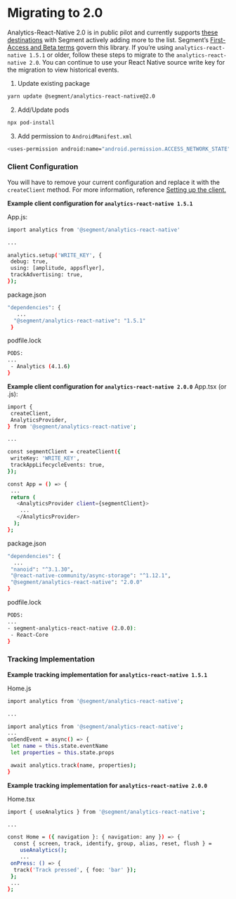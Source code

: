 # Migrating to 2.0

Analytics-React-Native 2.0 is in public pilot and currently supports [these destinations](https://github.com/segmentio/analytics-react-native/tree/master/packages/plugins) with Segment actively adding more to the list. Segment’s [First-Access and Beta terms](https://segment.com/legal/first-access-beta-preview/) govern this library.
If you’re using  `analytics-react-native 1.5.1`  or older, follow these steps to migrate to the `analytics-react-native 2.0`. You can continue to use your React Native source write key for the migration to view historical events.

1. Update existing package

```sh
yarn update @segment/analytics-react-native@2.0
```
2. Add/Update pods
```sh
npx pod-install
```
3. Add permission to `AndroidManifest.xml`
```sh
<uses-permission android:name="android.permission.ACCESS_NETWORK_STATE" />
```

### Client Configuration

You will have to remove your current configuration and replace it with the `createClient` method. For more information, reference [Setting up the client.](https://github.com/segmentio/analytics-react-native#setting-up-the-client)

**Example client configuration for `analytics-react-native 1.5.1`**

App.js:
```sh
import analytics from '@segment/analytics-react-native'

...

analytics.setup('WRITE_KEY', {
 debug: true,
 using: [amplitude, appsflyer],
 trackAdvertising: true,
});

```
package.json
```sh
"dependencies": {
   ...
  "@segment/analytics-react-native": "1.5.1"
 }
```

podfile.lock
```sh
PODS:
...
 - Analytics (4.1.6)
}
```

**Example client configuration for `analytics-react-native 2.0.0`**
App.tsx (or .js):
```sh
import {
 createClient,
 AnalyticsProvider,
} from '@segment/analytics-react-native';

...

const segmentClient = createClient({
 writeKey: 'WRITE_KEY',
 trackAppLifecycleEvents: true,
});

const App = () => {
 ...
 return (
   <AnalyticsProvider client={segmentClient}>
    ...
   </AnalyticsProvider>
  );
};
```
package.json
```sh
"dependencies": {
  ...
 "nanoid": "^3.1.30",
 "@react-native-community/async-storage": "^1.12.1",
 "@segment/analytics-react-native": "2.0.0"
}
```

podfile.lock
```sh
PODS:
...
- segment-analytics-react-native (2.0.0):
 - React-Core
}
```

### Tracking Implementation

**Example tracking implementation for `analytics-react-native 1.5.1`**

Home.js
```sh
import analytics from '@segment/analytics-react-native';

...

import analytics from '@segment/analytics-react-native';
...
onSendEvent = async() => {
 let name = this.state.eventName
 let properties = this.state.props

 await analytics.track(name, properties);
}
```

**Example tracking implementation for `analytics-react-native 2.0.0`**

Home.tsx
```sh
import { useAnalytics } from '@segment/analytics-react-native';

...

const Home = ({ navigation }: { navigation: any }) => {
  const { screen, track, identify, group, alias, reset, flush } =
    useAnalytics();
    ...
 onPress: () => {
  track('Track pressed', { foo: 'bar' });
 };
 ...
};
```
